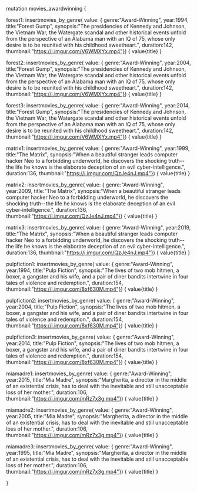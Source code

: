 mutation movies_awardwinning {

  forest1: insertmovies_by_genre(
    value: { 
      genre:"Award-Winning", 
      year:1994,
      title:"Forest Gump",
      synopsis:"The presidencies of Kennedy and Johnson, the Vietnam War, the Watergate scandal and other historical events unfold from the perspective of an Alabama man with an IQ of 75, whose only desire is to be reunited with his childhood sweetheart.",
      duration:142,
      thumbnail:"https://i.imgur.com/V6WMXYx.mp4"}) {
    value{title}
  }

  forest2: insertmovies_by_genre(
    value: { 
      genre:"Award-Winning", 
      year:2004,
      title:"Forest Gump",
      synopsis:"The presidencies of Kennedy and Johnson, the Vietnam War, the Watergate scandal and other historical events unfold from the perspective of an Alabama man with an IQ of 75, whose only desire is to be reunited with his childhood sweetheart.",
      duration:142,
      thumbnail:"https://i.imgur.com/V6WMXYx.mp4"}) {
    value{title}
  }

  forest3: insertmovies_by_genre(
    value: { 
      genre:"Award-Winning", 
      year:2014,
      title:"Forest Gump",
      synopsis:"The presidencies of Kennedy and Johnson, the Vietnam War, the Watergate scandal and other historical events unfold from the perspective of an Alabama man with an IQ of 75, whose only desire is to be reunited with his childhood sweetheart.",
      duration:142,
      thumbnail:"https://i.imgur.com/V6WMXYx.mp4"}) {
    value{title}
  }

  matrix1: insertmovies_by_genre(
    value: { 
      genre:"Award-Winning", 
      year:1999,
      title:"The Matrix",
      synopsis:"When a beautiful stranger leads computer hacker Neo to a forbidding underworld, he discovers the shocking truth--the life he knows is the elaborate deception of an evil cyber-intelligence.",
      duration:136,
      thumbnail:"https://i.imgur.com/QzJe4nJ.mp4"}) {
    value{title}
  }

  matrix2: insertmovies_by_genre(
    value: { 
      genre:"Award-Winning", 
      year:2009,
      title:"The Matrix",
      synopsis:"When a beautiful stranger leads computer hacker Neo to a forbidding underworld, he discovers the shocking truth--the life he knows is the elaborate deception of an evil cyber-intelligence.",
      duration:136,
      thumbnail:"https://i.imgur.com/QzJe4nJ.mp4"}) {
    value{title}
  }

  matrix3: insertmovies_by_genre(
    value: { 
      genre:"Award-Winning", 
      year:2019,
      title:"The Matrix",
      synopsis:"When a beautiful stranger leads computer hacker Neo to a forbidding underworld, he discovers the shocking truth--the life he knows is the elaborate deception of an evil cyber-intelligence.",
      duration:136,
      thumbnail:"https://i.imgur.com/QzJe4nJ.mp4"}) {
    value{title}
  }

  pulpfiction1: insertmovies_by_genre(
    value: { 
      genre:"Award-Winning", 
      year:1994,
      title:"Pulp Fiction",
      synopsis:"The lives of two mob hitmen, a boxer, a gangster and his wife, and a pair of diner bandits intertwine in four tales of violence and redemption.",
      duration:154,
      thumbnail:"https://i.imgur.com/8xf630M.mp4"}) {
    value{title}
  }

  pulpfiction2: insertmovies_by_genre(
    value: { 
      genre:"Award-Winning", 
      year:2004,
      title:"Pulp Fiction",
      synopsis:"The lives of two mob hitmen, a boxer, a gangster and his wife, and a pair of diner bandits intertwine in four tales of violence and redemption.",
      duration:154,
      thumbnail:"https://i.imgur.com/8xf630M.mp4"}) {
    value{title}
  }

  pulpfiction3: insertmovies_by_genre(
    value: { 
      genre:"Award-Winning", 
      year:2014,
      title:"Pulp Fiction",
      synopsis:"The lives of two mob hitmen, a boxer, a gangster and his wife, and a pair of diner bandits intertwine in four tales of violence and redemption.",
      duration:154,
      thumbnail:"https://i.imgur.com/8xf630M.mp4"}) {
    value{title}
  }

   miamadre1: insertmovies_by_genre(
    value: { 
      genre:"Award-Winning", 
      year:2015,
      title:"Mia Madre",
      synopsis:"Margherita, a director in the middle of an existential crisis, has to deal with the inevitable and still unacceptable loss of her mother.",
      duration:106,
      thumbnail:"https://i.imgur.com/mRz7x3g.mp4"}) {
    value{title}
  }

   miamadre2: insertmovies_by_genre(
    value: { 
      genre:"Award-Winning", 
      year:2005,
      title:"Mia Madre",
      synopsis:"Margherita, a director in the middle of an existential crisis, has to deal with the inevitable and still unacceptable loss of her mother.",
      duration:106,
      thumbnail:"https://i.imgur.com/mRz7x3g.mp4"}) {
    value{title}
  }

   miamadre3: insertmovies_by_genre(
    value: { 
      genre:"Award-Winning", 
      year:1995,
      title:"Mia Madre",
      synopsis:"Margherita, a director in the middle of an existential crisis, has to deal with the inevitable and still unacceptable loss of her mother.",
      duration:106,
      thumbnail:"https://i.imgur.com/mRz7x3g.mp4"}) {
    value{title}
  }
  
}

